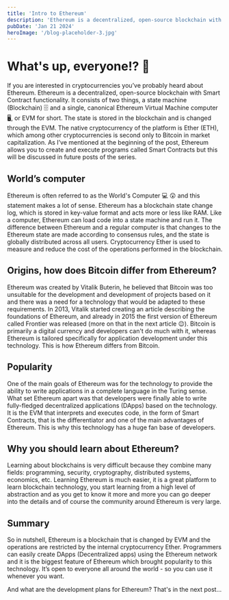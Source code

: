 ```yaml
---
title: 'Intro to Ethereum'
description: 'Ethereum is a decentralized, open-source blockchain with Smart Contract functionality. It consists of two things...'
pubDate: 'Jan 21 2024'
heroImage: '/blog-placeholder-3.jpg'
---
```


# What's up, everyone!? 🤙

If you are interested in cryptocurrencies you’ve probably heard about Ethereum. Ethereum is a decentralized, open-source blockchain with Smart Contract functionality. It consists of two things, a state machine (Blockchain) 🗄️ and a single, canonical Ethereum Virtual Machine computer 🖥️, or EVM for short. The state is stored in the blockchain and is changed through the EVM. The native cryptocurrency of the platform is Ether (ETH), which among other cryptocurrencies is second only to Bitcoin in market capitalization. As I’ve mentioned at the beginning of the post, Ethereum allows you to create and execute programs called Smart Contracts but this will be discussed in future posts of the series.

## World’s computer

Ethereum is often referred to as the World's Computer 💻 😲 and this statement makes a lot of sense. Ethereum has a blockchain state change log, which is stored in key-value format and acts more or less like RAM. Like a computer, Ethereum can load code into a state machine and run it. The difference between Ethereum and a regular computer is that changes to the Ethereum state are made according to consensus rules, and the state is globally distributed across all users. Cryptocurrency Ether is used to measure and reduce the cost of the operations performed in the blockchain.

## Origins, how does Bitcoin differ from Ethereum?

Ethereum was created by Vitalik Buterin, he believed that Bitcoin was too unsuitable for the development and development of projects based on it and there was a need for a technology that would be adapted to these requirements. In 2013, Vitalik started creating an article describing the foundations of Ethereum, and already in 2015 the first version of Ethereum called Frontier was released (more on that in the next article 😉). Bitcoin is primarily a digital currency and developers can't do much with it, whereas Ethereum is tailored specifically for application development under this technology. This is how Ethereum differs from Bitcoin.

## Popularity

One of the main goals of Ethereum was for the technology to provide the ability to write applications in a complete language in the Turing sense. What set Ethereum apart was that developers were finally able to write fully-fledged decentralized applications (DApps) based on the technology. It is the EVM that interprets and executes code, in the form of Smart Contracts, that is the differentiator and one of the main advantages of Ethereum. This is why this technology has a huge fan base of developers.

## Why you should learn about Ethereum?

Learning about blockchains is very difficult because they combine many fields: programming, security, cryptography, distributed systems, economics, etc. Learning Ethereum is much easier, it is a great platform to learn blockchain technology, you start learning from a high level of abstraction and as you get to know it more and more you can go deeper into the details and of course the community around Ethereum is very large.

## Summary

So in nutshell, Ethereum is a blockchain that is changed by EVM and the operations are restricted by the internal cryptocurrency Ether. Programmers can easily create DApps (Decentralized apps) using the Ethereum network and it is the biggest feature of Ethereum which brought popularity to this technology. It’s open to everyone all around the world - so you can use it whenever you want.

And what are the development plans for Ethereum? That's in the next post...
